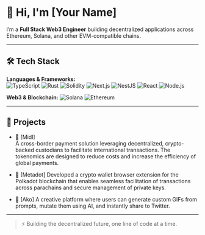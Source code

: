 # 👋 Hi, I'm [Your Name]

I’m a **Full Stack Web3 Engineer** building decentralized applications across Ethereum, Solana, and other EVM-compatible chains.

---

## 🛠️ Tech Stack

**Languages & Frameworks:**  
![TypeScript](https://img.shields.io/badge/-TypeScript-3178c6?logo=typescript&logoColor=white)
![Rust](https://img.shields.io/badge/-Rust-black?logo=rust)
![Solidity](https://img.shields.io/badge/-Solidity-363636?logo=solidity)
![Next.js](https://img.shields.io/badge/-Next.js-black?logo=next.js)
![NestJS](https://img.shields.io/badge/-NestJS-e0234e?logo=nestjs&logoColor=white)
![React](https://img.shields.io/badge/-React-20232a?logo=react)
![Node.js](https://img.shields.io/badge/-Node.js-339933?logo=node.js&logoColor=white)

**Web3 & Blockchain:**
![Solana](https://img.shields.io/badge/-Solana-3a0ca3?logo=solana)
![Ethereum](https://img.shields.io/badge/-Ethereum-3c3c3d?logo=ethereum)

---

## 🚀 Projects

- 💸 [Midl]  
  A cross-border payment solution leveraging decentralized, crypto-backed custodians to facilitate international transactions. The tokenomics are designed to reduce costs and increase the efficiency of global payments.

- 🔐 [Metadot]
  Developed a crypto wallet browser extension for the Polkadot blockchain that enables seamless facilitation of
  transactions across parachains and secure management of private keys.

- 🎨 [Ako]
  A creative platform where users can generate custom GIFs from prompts, mutate them using AI, and instantly share to Twitter.  
 
---

> ⚡ Building the decentralized future, one line of code at a time.
